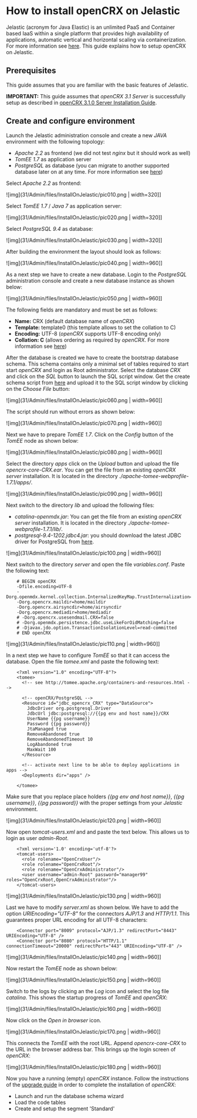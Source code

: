 # How to install openCRX on Jelastic #
Jelastic (acronym for Java Elastic) is an unlimited PaaS and Container based IaaS within a single 
platform that provides high availability of applications, automatic vertical and horizontal scaling 
via containerization. For more information see [here](http://jelastic.com/). This guide explains 
how to setup openCRX on Jelastic.

## Prerequisites ##
This guide assumes that you are familiar with the basic features of Jelastic.

__IMPORTANT:__ This guide assumes that _openCRX 3.1 Server_ is successfully setup as described in [openCRX 3.1.0 Server Installation Guide](31/Admin/InstallerServer.md).

## Create and configure environment ##
Launch the Jelastic administration console and create a new _JAVA_ environment with the following topology:

* _Apache 2.2_ as frontend (we did not test _nginx_ but it should work as well)
* _TomEE 1.7_ as application server
* _PostgreSQL_ as database (you can migrate to another supported database later on at any time. For more information see [here](31/Admin/DatabaseMigration.md)) 

Select _Apache 2.2_ as frontend:

![img](31/Admin/files/InstallOnJelastic/pic010.png | width=320]]

Select _TomEE 1.7_ / _Java 7_ as application server:

![img](31/Admin/files/InstallOnJelastic/pic020.png | width=320]]

Select _PostgreSQL 9.4_ as database:

![img](31/Admin/files/InstallOnJelastic/pic030.png | width=320]]

After building the environment the layout should look as follows:

![img](31/Admin/files/InstallOnJelastic/pic040.png | width=960]]

As a next step we have to create a new database. Login to the _PostgreSQL_ administration console and create a new database instance as shown below:

![img](31/Admin/files/InstallOnJelastic/pic050.png | width=960]]

The following fields are mandatory and must be set as follows:

* __Name:__ CRX (default database name of _openCRX_)
* __Template:__ template0 (this template allows to set the collation to C)
* __Encoding:__ UTF-8 (_openCRX_ supports UTF-8 encoding only)
* __Collation: C__ (allows ordering as required by _openCRX_. For more information see [here](31/Admin/DatabaseMigration.md))

After the database is created we have to create the bootstrap database schema. This schema contains only a minimal set of tables required to start start _openCRX_ and login as Root administrator. Select the database _CRX_ and click on the _SQL_ button to launch the SQL script window. Get the create schema script from [here](./attachment/createdb-schema-postgresql.sql) and upload it to the SQL script window by clicking on the _Choose File_ button:

![img](31/Admin/files/InstallOnJelastic/pic060.png | width=960]]

The script should run without errors as shown below:

![img](31/Admin/files/InstallOnJelastic/pic070.png | width=960]]

Next we have to prepare _TomEE 1.7_. Click on the _Config_ button of the _TomEE_ node as shown below:

![img](31/Admin/files/InstallOnJelastic/pic080.png | width=960]]

Select the directory _apps_ click on the _Upload_ button and upload the file _opencrx-core-CRX.ear_. You can get the file from an existing _openCRX server_ installation. It is located in the directory _./apache-tomee-webprofile-1.7.1/apps/_. 

![img](31/Admin/files/InstallOnJelastic/pic090.png | width=960]]

Next switch to the directory _lib_ and upload the following files:

* _catalina-openmdx.jar_: You can get the file from an existing _openCRX server_ installation. It is located in the directory _./apache-tomee-webprofile-1.7.1/lib/_.
* _postgresql-9.4-1202.jdbc4.jar_: you should download the latest JDBC driver for PostgreSQL from [here](https://jdbc.postgresql.org/).

![img](31/Admin/files/InstallOnJelastic/pic100.png | width=960]]

Next switch to the directory _server_ and open the file _variables.conf_. Paste the following text:

```
	# BEGIN openCRX
	-Dfile.encoding=UTF-8
	-Dorg.openmdx.kernel.collection.InternalizedKeyMap.TrustInternalization=true
	-Dorg.opencrx.maildir=home/maildir
	-Dorg.opencrx.airsyncdir=home/airsyncdir
	-Dorg.opencrx.mediadir=home/mediadir
	# -Dorg.opencrx.usesendmail.CRX=false
	# -Dorg.openmdx.persistence.jdbc.useLikeForOidMatching=false
	# -Djavax.jdo.option.TransactionIsolationLevel=read-committed
	# END openCRX
```

![img](31/Admin/files/InstallOnJelastic/pic110.png | width=960]]

In a next step we have to configure _TomEE_ so that it can access the database. Open the file _tomee.xml_ and paste the following text:

```
	<?xml version="1.0" encoding="UTF-8"?>
	<tomee>
	  <!-- see http://tomee.apache.org/containers-and-resources.html -->
	
	  <!-- openCRX/PostgreSQL -->
	  <Resource id="jdbc_opencrx_CRX" type="DataSource">
	    JdbcDriver org.postgresql.Driver
	    JdbcUrl jdbc:postgresql://{{pg env and host name}}/CRX
	    UserName {{pg username}}
	    Password {{pg password}}
	    JtaManaged true
	    RemoveAbandoned true
	    RemoveAbandonedTimeout 10
	    LogAbandoned true
	    MaxWait 100
	  </Resource>
	
	  <!-- activate next line to be able to deploy applications in apps -->
	  <Deployments dir="apps" />
	    
	</tomee>
```

Make sure that you replace place holders _{{pg env and host name}}_, _{{pg username}}_, _{{pg password}}_ with the proper settings from your _Jelastic_ environment.

![img](31/Admin/files/InstallOnJelastic/pic120.png | width=960]]

Now open _tomcat-users.xml_ and and paste the text below. This allows us to login as user _admin-Root_. 

```
	<?xml version='1.0' encoding='utf-8'?>
	<tomcat-users>
	  <role rolename="OpenCrxUser"/>
	  <role rolename="OpenCrxRoot"/>
	  <role rolename="OpenCrxAdministrator"/>  
	  <user username="admin-Root" password="manager99" roles="OpenCrxRoot,OpenCrxAdministrator"/>
	</tomcat-users>
```

![img](31/Admin/files/InstallOnJelastic/pic130.png | width=960]]

Last we have to modify _server.xml_ as shown below. We have to add the option _URIEncoding="UTF-8"_ for the connectors _AJP/1.3_ and _HTTP/1.1_. This guarantees proper URL encoding for all UTF-8 characters: 

```
	<Connector port="8009" protocol="AJP/1.3" redirectPort="8443" URIEncoding="UTF-8" />
	<Connector port="8080" protocol="HTTP/1.1" connectionTimeout="20000" redirectPort="443" URIEncoding="UTF-8" />
```
               
![img](31/Admin/files/InstallOnJelastic/pic140.png | width=960]]

Now restart the _TomEE_ node as shown below:

![img](31/Admin/files/InstallOnJelastic/pic150.png | width=960]]

Switch to the logs by clicking an the _Log_ icon and select the log file _catalina_.  This shows the startup progress of _TomEE_ and _openCRX_:

![img](31/Admin/files/InstallOnJelastic/pic160.png | width=960]]

Now click on the _Open in browser_ icon. 

![img](31/Admin/files/InstallOnJelastic/pic170.png | width=960]]

This connects the _TomEE_ with the root URL. Append _opencrx-core-CRX_ to the URL in the browser address bar. This brings up the login screen of _openCRX_:

![img](31/Admin/files/InstallOnJelastic/pic180.png | width=960]]

Now you have a running (empty) _openCRX_ instance. Follow the instructions of the [upgrade guide](31/Admin/HowToUpgrade.md) in order to complete the installation of _openCRX_:

* Launch and run the database schema wizard
* Load the code tables
* Create and setup the segment 'Standard'
